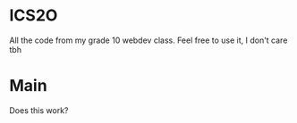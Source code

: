 # ICS2O
All the code from my grade 10 webdev class. Feel free to use it, I don't care tbh

# Main
Does this work?
